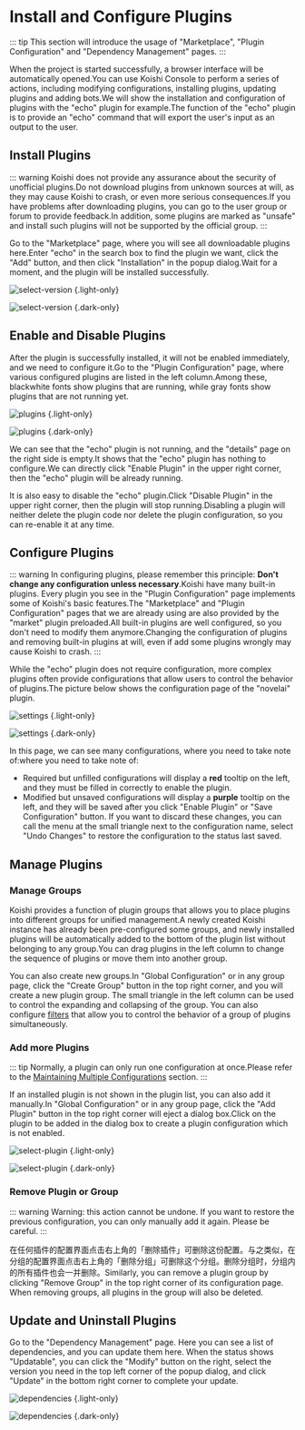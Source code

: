 # Install and Configure Plugins

::: tip
This section will introduce the usage of "Marketplace", "Plugin Configuration" and "Dependency Management" pages.
:::

When the project is started successfully, a browser interface will be automatically opened.You can use Koishi Console to perform a series of actions, including modifying configurations, installing plugins, updating plugins and adding bots.We will show the installation and configuration of plugins with the "echo" plugin for example.The function of the "echo" plugin is to provide an "echo" command that will export the user's input as an output to the user.

## Install Plugins

::: warning
Koishi does not provide any assurance about the security of unofficial plugins.Do not download plugins from unknown sources at will, as they may cause Koishi to crash, or even more serious consequences.If you have problems after downloading plugins, you can go to the user group or forum to provide feedback.In addition, some plugins are marked as "unsafe" and install such plugins will not be supported by the official group.
:::

Go to the "Marketplace" page, where you will see all downloadable plugins here.Enter "echo" in the search box to find the plugin we want, click the "Add" button, and then click "Installation" in the popup dialog.Wait for a moment, and the plugin will be installed successfully.

![select-version](/manual/console/select-version.light.webp) {.light-only}

![select-version](/manual/console/select-version.dark.webp) {.dark-only}

## Enable and Disable Plugins

After the plugin is successfully installed, it will not be enabled immediately, and we need to configure it.Go to the "Plugin Configuration" page, where various configured plugins are listed in the left column.Among these, <span class="light-only">black</span><span class="dark-only">white</span> fonts show plugins that are running, while gray fonts show plugins that are not running yet.

![plugins](/manual/console/plugins.light.webp) {.light-only}

![plugins](/manual/console/plugins.dark.webp) {.dark-only}

We can see that the "echo" plugin is not running, and the "details" page on the right side is empty.It shows that the "echo" plugin has nothing to configure.We can directly click "Enable Plugin" in the upper right corner, then the "echo" plugin will be already running.

It is also easy to disable the "echo" plugin.Click "Disable Plugin" in the upper right corner, then the plugin will stop running.Disabling a plugin will neither delete the plugin code nor delete the plugin configuration, so you can re-enable it at any time.

## Configure Plugins

::: warning
In configuring plugins, please remember this principle: **Don't change any configuration unless necessary**.Koishi have many built-in plugins. Every plugin you see in the "Plugin Configuration" page implements some of Koishi's basic features.The "Marketplace" and "Plugin Configuration" pages that we are already using are also provided by the "market" plugin preloaded.All built-in plugins are well configured, so you don't need to modify them anymore.Changing the configuration of plugins and removing built-in plugins at will, even if add some plugins wrongly may cause Koishi to crash.
:::

While the "echo" plugin does not require configuration, more complex plugins often provide configurations that allow users to control the behavior of plugins.The picture below shows the configuration page of the "novelai" plugin.

![settings](/manual/console/settings.light.webp) {.light-only}

![settings](/manual/console/settings.dark.webp) {.dark-only}

In this page, we can see many configurations, where you need to take note of:where you need to take note of:

- Required but unfilled configurations will display a <span style="font-weight: bold; color: var(--vp-c-red-light)">red</span> tooltip on the left, and they must be filled in correctly to enable the plugin.
- Modified but unsaved configurations will display a <span style="font-weight: bold; color: var(--vp-c-brand)">purple</span> tooltip on the left, and they will be saved after you click "Enable Plugin" or "Save Configuration" button. If you want to discard these changes, you can call the menu at the small triangle next to the configuration name, select "Undo Changes" to restore the configuration to the status last saved.

## Manage Plugins

### Manage Groups

Koishi provides a function of plugin groups that allows you to place plugins into different groups for unified management.A newly created Koishi instance has already been pre-configured some groups, and newly installed plugins will be automatically added to the bottom of the plugin list without belonging to any group.You can drag plugins in the left column to change the sequence of plugins or move them into another group.

You can also create new groups.In "Global Configuration" or in any group page, click the "Create Group" button in the top right corner, and you will create a new plugin group. The small triangle in the left column can be used to control the expanding and collapsing of the group. You can also configure [filters](../usage/filter.md) that allow you to control the behavior of a group of plugins simultaneously.

### Add more Plugins

::: tip
Normally, a plugin can only run one configuration at once.Please refer to the [Maintaining Multiple Configurations](../recipe/multiple.md) section.
:::

If an installed plugin is not shown in the plugin list, you can also add it manually.In "Global Configuration" or in any group page, click the "Add Plugin" button in the top right corner will eject a dialog box.Click on the plugin to be added in the dialog box to create a plugin configuration which is not enabled.

![select-plugin](/manual/console/select-plugin.light.webp) {.light-only}

![select-plugin](/manual/console/select-plugin.dark.webp) {.dark-only}

### Remove Plugin or Group

::: warning
Warning: this action cannot be undone. If you want to restore the previous configuration, you can only manually add it again. Please be careful.
:::

在任何插件的配置界面点击右上角的「删除插件」可删除这份配置。与之类似，在分组的配置界面点击右上角的「删除分组」可删除这个分组。删除分组时，分组内的所有插件也会一并删除。Similarly, you can remove a plugin group by clicking "Remove Group" in the top right corner of its configuration page. When removing groups, all plugins in the group will also be deleted.

## Update and Uninstall Plugins

Go to the "Dependency Management" page. Here you can see a list of dependencies, and you can update them here. When the status shows "Updatable", you can click the "Modify" button on the right, select the version you need in the top left corner of the popup dialog, and click "Update" in the bottom right corner to complete your update.

![dependencies](/manual/console/dependencies.light.webp) {.light-only}

![dependencies](/manual/console/dependencies.dark.webp) {.dark-only}
